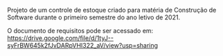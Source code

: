 Projeto de um controle de estoque criado para matéria de Construção de Software durante o primeiro semestre do ano letivo de 2021.

O documento de requisitos pode ser acessado em: https://drive.google.com/file/d/1tyJ--syFrBW645k2fJvDARpVHI322_aV/view?usp=sharing
